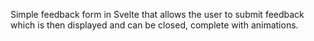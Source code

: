 Simple feedback form in Svelte that allows the user to submit feedback which is then displayed and can be closed, complete with animations.